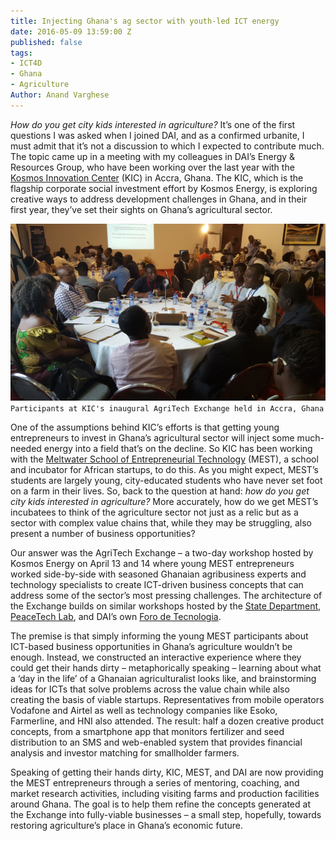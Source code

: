 ```yaml
---
title: Injecting Ghana's ag sector with youth-led ICT energy
date: 2016-05-09 13:59:00 Z
published: false
tags:
- ICT4D
- Ghana
- Agriculture
Author: Anand Varghese
---
```


*How do you get city kids interested in agriculture?* It’s one of the first questions I was asked when I joined DAI, and as a confirmed urbanite, I must admit that it’s not a discussion to which I expected to contribute much. The topic came up in a meeting with my colleagues in DAI’s Energy & Resources Group, who have been working over the last year with the [Kosmos Innovation Center](http://www.kosmosinnovationcenter.com/) (KIC) in Accra, Ghana. The KIC, which is the flagship corporate social investment effort by Kosmos Energy, is exploring creative ways to address development challenges in Ghana, and in their first year, they’ve set their sights on Ghana’s agricultural sector. 

<!--more-->

![20160413_095204.jpg](/uploads/20160413_095204.jpg)`Participants at KIC's inaugural AgriTech Exchange held in Accra, Ghana`

One of the assumptions behind KIC’s efforts is that getting young entrepreneurs to invest in Ghana’s agricultural sector will inject some much-needed energy into a field that’s on the decline. So KIC has been working with the [Meltwater School of Entrepreneurial Technology](http://meltwater.org/) (MEST), a school and incubator for African startups, to do this. As you might expect, MEST’s students are largely young, city-educated students who have never set foot on a farm in their lives. So, back to the question at hand: *how do you get city kids interested in agriculture?*  More accurately, how do we get MEST’s incubatees to think of the agriculture sector not just as a relic but as a sector with complex value chains that, while they may be struggling, also present a number of business opportunities? 

Our answer was the AgriTech Exchange – a two-day workshop hosted by Kosmos Energy on April 13 and 14 where young MEST entrepreneurs worked side-by-side with seasoned Ghanaian agribusiness experts and technology specialists to create ICT-driven business concepts that can address some of the sector’s most pressing challenges. The architecture of the Exchange builds on similar workshops hosted by the [State Department](http://techcampglobal.org/), [PeaceTech Lab](http://www.peacetechlab.org/technology/ptx/), and DAI’s own [Foro de Tecnologia](http://dai-global-digital.com/2016/04/18/climate-change-and-technology-preparing-to-hack-the-problem.html). 

The premise is that simply informing the young MEST participants about ICT-based business opportunities in Ghana’s agriculture wouldn’t be enough.  Instead, we constructed an interactive experience where they could get their hands dirty – metaphorically speaking – learning about what a ‘day in the life’ of a Ghanaian agriculturalist looks like, and brainstorming ideas for ICTs that solve problems across the value chain while also creating the basis of viable startups. Representatives from mobile operators Vodafone and Airtel as well as technology companies like Esoko, Farmerline, and HNI also attended. The result: half a dozen creative product concepts, from a smartphone app that monitors fertilizer and seed distribution to an SMS and web-enabled system that provides financial analysis and investor matching for smallholder farmers. 

Speaking of getting their hands dirty, KIC, MEST, and DAI are now providing the MEST entrepreneurs through a series of mentoring, coaching, and market research activities, including visiting farms and production facilities around Ghana. The goal is to help them refine the concepts generated at the Exchange into fully-viable businesses – a small step, hopefully, towards restoring agriculture’s place in Ghana’s economic future. 